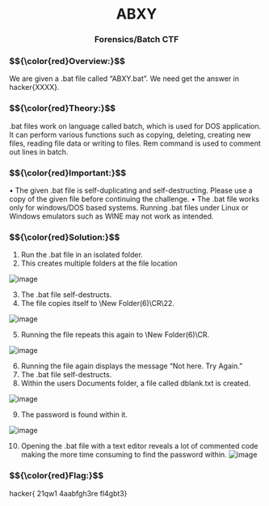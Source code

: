 <h1 align="center">ABXY</h1>
<h3 align="center">Forensics/Batch CTF</h3>

<h3>$${\color{red}Overview:}$$</h3>
We are given a .bat file called “ABXY.bat”. We need get the answer in
hacker{XXXX}.


<h3>$${\color{red}Theory:}$$</h3>
.bat files work on language called batch, which is used for DOS application. It
can perform various functions such as copying, deleting, creating new files,
reading file data or writing to files. Rem command is used to comment out lines
in batch.

<h3>$${\color{red}Important:}$$</h3>
• The given .bat file is self-duplicating and self-destructing. Please use a
copy of the given file before continuing the challenge.
• The .bat file works only for windows/DOS based systems. Running .bat
files under Linux or Windows emulators such as WINE may not work as
intended.

<h3>$${\color{red}Solution:}$$</h3>

1. Run the .bat file in an isolated folder.
2. This creates multiple folders at the file location

![image](https://github.com/user-attachments/assets/99eb9116-8ee1-42e2-bb25-d4fb5046dbd4)

3. The .bat file self-destructs.
4. The file copies itself to \New Folder(6)\CR\22.

![image](https://github.com/user-attachments/assets/78d1afdd-5cab-4077-81af-5dc2fec15ed5)

5. Running the file repeats this again to \New Folder(6)\CR.

![image](https://github.com/user-attachments/assets/937bf3f5-eed8-406d-a883-aea1c2e02f21)

6. Running the file again displays the message “Not here. Try Again.”
7. The .bat file self-destructs.
8. Within the users Documents folder, a file called dblank.txt is created.

![image](https://github.com/user-attachments/assets/6873b96a-6e78-4b82-8f6a-63529848b92e)

9. The password is found within it.

![image](https://github.com/user-attachments/assets/3aed339b-e304-4602-ae40-c01fe597288a)

10. Opening the .bat file with a text editor reveals a lot of commented
code making the more time consuming to find the password within.
![image](https://github.com/user-attachments/assets/e7befdb9-d13c-41b9-85e1-07d24085407c)


<h3>$${\color{red}Flag:}$$</h3>
hacker{ 21qw1 4aabfgh3re fl4gbt3}
